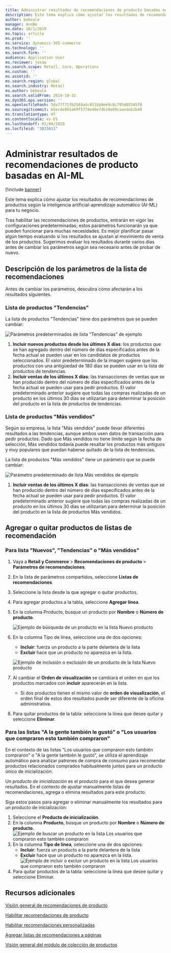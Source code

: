```yaml
---
title: Administrar resultados de recomendaciones de producto basadas en AI-ML
description: Este tema explica cómo ajustar los resultados de recomendaciones de productos según la inteligencia artificial-aprendizaje automático (AI-ML) para tu negocio.
author: bebeale
manager: AnnBe
ms.date: 10/1/2019
ms.topic: article
ms.prod: ''
ms.service: dynamics-365-commerce
ms.technology: ''
ms.search.form: ''
audience: Application User
ms.reviewer: josaw
ms.search.scope: Retail, Core, Operations
ms.custom: ''
ms.assetid: ''
ms.search.region: global
ms.search.industry: Retail
ms.author: bebeale
ms.search.validFrom: 2019-10-31
ms.dyn365.ops.version: ''
ms.openlocfilehash: 5da77f71fb2569adc011bb9ee9c8c795d85545f8
ms.sourcegitcommit: b5ecde955a69f577de46e7db10e89caaedeb2b49
ms.translationtype: HT
ms.contentlocale: es-ES
ms.lasthandoff: 02/04/2020
ms.locfileid: "3025011"
---
```

# <a name="manage-ai-ml-based-product-recommendation-results"></a>Administrar resultados de recomendaciones de producto basadas en AI-ML


[!include [banner](includes/banner.md)]

Este tema explica cómo ajustar los resultados de recomendaciones de productos según la inteligencia artificial-aprendizaje automático (AI-ML) para tu negocio. 

Tras habilitar las recomendaciones de productos, entrarán en vigor las configuraciones predeterminadas; estos parámetros funcionarán ya que pueden funcionar para muchas necesidades. Es mejor planificar pasar algún tiempo evaluando si los resultados se ajustan al movimiento de venta de los productos. Sugerimos evaluar los resultados durante varios días antes de cambiar los parámetros según sea necesario antes de probar de nuevo. 

## <a name="understanding-recommendation-list-parameters"></a>Descripción de los parámetros de la lista de recomendaciones

Antes de cambiar los parámetros, descubra cómo afectarán a los resultados siguientes.

### <a name="trending-product-list"></a>Lista de productos "Tendencias"

La lista de productos "Tendencias" tiene dos parámetros que se pueden cambiar:

![Parámetros predeterminados de lista "Tendencias" de ejemplo](./media/exampletrendingparameters.png)

1. **Incluir nuevos productos desde los últimos X días**: los productos que se han agregado dentro del número de días especificados antes de la fecha actual se pueden usar en los candidatos de productos seleccionados. El valor predeterminado de la imagen sugiere que los productos con una antigüedad de 180 días se pueden usar en la lista de productos de tendencias.
1. **Incluir ventas de los últimos X días**: las transacciones de ventas que se han producido dentro del número de días especificados antes de la fecha actual se pueden usar para pedir productos. El valor predeterminado anterior sugiere que todas las compras realizadas de un producto en los últimos 30 días se utilizarían para determinar la posición del producto en la lista de productos de tendencias. 

### <a name="best-selling-product-list"></a>Lista de productos "Más vendidos"

Según su empresa, la lista "Más vendidos" puede llevar diferentes resultados a las tendencias, aunque ambos usen datos de transacción para pedir productos. Dado que Más vendidos no tiene límite según la fecha de selección, Más vendidos todavía puede resaltar los productos más antiguos y muy populares que puedan haberse quitado de la lista de tendencias. 

La lista de productos "Más vendidos" tiene un parámetro que se puede cambiar:

![Parámetro predeterminado de lista Más vendidos de ejemplo](./media/examplebestsellingparameters.PNG)

1. **Incluir ventas de los últimos X días**: las transacciones de ventas que se han producido dentro del número de días especificados antes de la fecha actual se pueden usar para pedir productos. El valor predeterminado anterior sugiere que todas las compras realizadas de un producto en los últimos 30 días se utilizarían para determinar la posición del producto en la lista de productos Más vendidos. 

## <a name="manually-add-or-remove-products-from-recommendation-lists"></a>Agregar o quitar productos de listas de recomendación

### <a name="for-new-trending-or-best-selling-lists"></a>Para lista "Nuevos", "Tendencias" o "Más vendidos"

1.  Vaya a **Retail y Commerce** > **Recomendaciones de producto** > **Parámetros de recomendaciones**.
1.  En la lista de parámetros compartidos, seleccione **Listas de recomendaciones**.
1.  Seleccione la lista desde la que agregar o quitar productos.
1.  Para agregar productos a la tabla, seleccione **Agregar línea**. 
1.  En la columna Producto, busque un producto por **Nombre** o **Número de producto**.

    ![Ejemplo de búsqueda de un producto en la lista Nuevo producto](./media/examplenewlistconfiguration1.png)

1.  En la columna Tipo de línea, seleccione una de dos opciones:
    -   **Incluir**: fuerza un producto a la parte delantera de la lista
    -   **Excluir** hace que un producto no aparezca en la lista.
    
    ![Ejemplo de inclusión o exclusión de un producto de la lista Nuevo producto](./media/examplenewlistconfiguration2.png)

1.  Al cambiar el **Orden de visualización** se cambiará el orden en que los productos marcados con **incluir** aparecerán en la lista.
    - Si dos productos tienen el mismo valor de **orden de visualización**, el orden final de estos dos resultados puede ser diferente de la oficina administrativa.
1.  Para quitar productos de la tabla: seleccione la línea que desee quitar y seleccione **Eliminar**.


### <a name="for-people-also-like-or-frequently-bought-together-lists"></a>Para las listas "A la gente también le gustó" o "Los usuarios que compraron esto también compraron"

En el contexto de las listas "Los usuarios que compraron esto también compraron" o "A la gente también le gustó", se utiliza el aprendizaje automático para analizar patrones de compra de consumo para recomendar productos relacionados comprados habitualmente juntos para un producto único de inicialización. 
 
Un *producto de inicialización* es el producto para el que desea generar resultados. En el contexto de ajustar manualmente listas de recomendaciones, agrega o elimina resultados para este producto. 

Siga estos pasos para agregar o eliminar manualmente los resultados para un producto de inicialización:
1.  Seleccione el **Producto de inicialización**. 
1.  En la columna **Producto**, busque un producto por **Nombre** o **Número de producto.**
![Ejemplo de buscar un producto en la lista Los usuarios que compraron esto también compraron](./media/exampleFBTlistconfiguration1.png)
1. En la columna **Tipo de línea**, seleccione una de dos opciones:
    - **Incluir**: fuerza un producto a la parte delantera de la lista
    - **Excluir** hace que un producto no aparezca en la lista.     
![Ejemplo de incluir o excluir un producto en la lista Los usuarios que compraron esto también compraron](./media/exampleFBTlistconfiguration2.png)
1.  Para quitar productos de la tabla: seleccione la línea que desee quitar y seleccione Eliminar.


## <a name="additional-resources"></a>Recursos adicionales

[Visión general de recomendaciones de producto](product-recommendations.md)

[Habilitar recomendaciones de producto](enable-product-recommendations.md)

[Habilitar recomendaciones personalizadas](personalized-recommendations.md)

[Agregar listas de recomendaciones a páginas](add-reco-list-to-page.md)

[Visión general del módulo de colección de productos](product-collection-module-overview.md)
